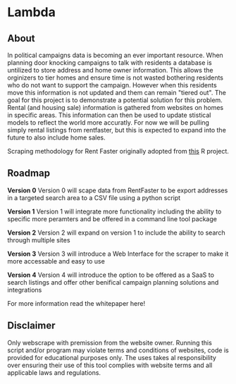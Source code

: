 # Lambda

## About
In political campaigns data is becoming an ever important resource. When planning door knocking campaigns to talk with residents a database is untilized to store address and home owner information. This allows the orginizers to tier homes and ensure time is not wasted bothering residents who do not want to support the campaign. However when this residents move this information is not updated and them can remain "tiered out". The goal for this project is to demonstrate a potential solution for this problem. Rental (and housing sale) information is gathered from websites on homes in specific areas. This information can then be used to update stistical models to reflect the world more accuratly. For now we will be pulling simply rental listings from rentfaster, but this is expected to expand into the future to also include home sales.

Scraping methodology for Rent Faster originally adopted from [this](https://rpubs.com/calebbraun/rentfaster) R project.

## Roadmap

**Version 0**
Version 0 will scape data from RentFaster to be export addresses in a targeted search area to a CSV file using a python script

**Version 1**
Version 1 will integrate more functionality including the ability to specific more peramters and be offered in a command line tool package

**Version 2**
Version 2 will expand on version 1 to include the ability to search through multiple sites

**Version 3**
Version 3 will introduce a Web Interface for the scraper to make it more accessable and easy to use

**Version 4**
Version 4 will introduce the option to be offered as a SaaS to search listings and offer other benifical campaign planning solutions and integrations

For more information read the whitepaper here!

## Disclaimer
Only webscrape with premission from the website owner. Running this script and/or program may violate terms and conditions of websites, code is provided for educational purposes only. The uses takes al responsibility over ensuring their use of this tool complies with website terms and all applicable laws and regulations.
